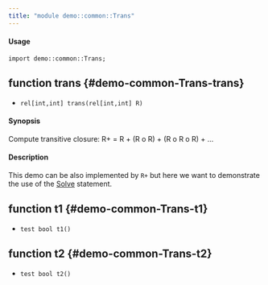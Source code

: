 ```yaml
---
title: "module demo::common::Trans"
---
```


#### Usage

`import demo::common::Trans;`

## function trans {#demo-common-Trans-trans}

* ``rel[int,int] trans(rel[int,int] R)``

#### Synopsis

Compute transitive closure: R+ = R + (R o R) + (R o R o R) + ...

#### Description

  This demo can be also implemented by `R+` but here
  we want to demonstrate the use of the [Solve](../../../Rascal/Statements/Solve) statement.

## function t1 {#demo-common-Trans-t1}

* ``test bool t1()``

## function t2 {#demo-common-Trans-t2}

* ``test bool t2()``

